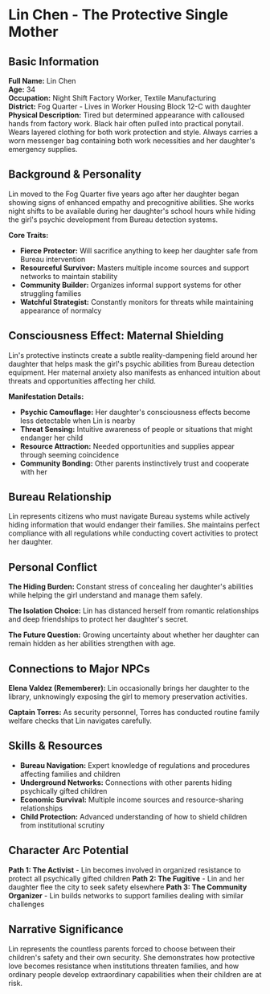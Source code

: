 # Lin Chen - The Protective Single Mother

## Basic Information

**Full Name:** Lin Chen  
**Age:** 34  
**Occupation:** Night Shift Factory Worker, Textile Manufacturing  
**District:** Fog Quarter - Lives in Worker Housing Block 12-C with daughter  
**Physical Description:** Tired but determined appearance with calloused hands from factory work. Black hair often pulled into practical ponytail. Wears layered clothing for both work protection and style. Always carries a worn messenger bag containing both work necessities and her daughter's emergency supplies.

## Background & Personality

Lin moved to the Fog Quarter five years ago after her daughter began showing signs of enhanced empathy and precognitive abilities. She works night shifts to be available during her daughter's school hours while hiding the girl's psychic development from Bureau detection systems.

**Core Traits:**
- **Fierce Protector:** Will sacrifice anything to keep her daughter safe from Bureau intervention
- **Resourceful Survivor:** Masters multiple income sources and support networks to maintain stability
- **Community Builder:** Organizes informal support systems for other struggling families
- **Watchful Strategist:** Constantly monitors for threats while maintaining appearance of normalcy

## Consciousness Effect: Maternal Shielding

Lin's protective instincts create a subtle reality-dampening field around her daughter that helps mask the girl's psychic abilities from Bureau detection equipment. Her maternal anxiety also manifests as enhanced intuition about threats and opportunities affecting her child.

**Manifestation Details:**
- **Psychic Camouflage:** Her daughter's consciousness effects become less detectable when Lin is nearby
- **Threat Sensing:** Intuitive awareness of people or situations that might endanger her child
- **Resource Attraction:** Needed opportunities and supplies appear through seeming coincidence
- **Community Bonding:** Other parents instinctively trust and cooperate with her

## Bureau Relationship

Lin represents citizens who must navigate Bureau systems while actively hiding information that would endanger their families. She maintains perfect compliance with all regulations while conducting covert activities to protect her daughter.

## Personal Conflict

**The Hiding Burden:** Constant stress of concealing her daughter's abilities while helping the girl understand and manage them safely.

**The Isolation Choice:** Lin has distanced herself from romantic relationships and deep friendships to protect her daughter's secret.

**The Future Question:** Growing uncertainty about whether her daughter can remain hidden as her abilities strengthen with age.

## Connections to Major NPCs

**Elena Valdez (Rememberer):** Lin occasionally brings her daughter to the library, unknowingly exposing the girl to memory preservation activities.

**Captain Torres:** As security personnel, Torres has conducted routine family welfare checks that Lin navigates carefully.

## Skills & Resources

- **Bureau Navigation:** Expert knowledge of regulations and procedures affecting families and children
- **Underground Networks:** Connections with other parents hiding psychically gifted children
- **Economic Survival:** Multiple income sources and resource-sharing relationships
- **Child Protection:** Advanced understanding of how to shield children from institutional scrutiny

## Character Arc Potential

**Path 1: The Activist** - Lin becomes involved in organized resistance to protect all psychically gifted children
**Path 2: The Fugitive** - Lin and her daughter flee the city to seek safety elsewhere
**Path 3: The Community Organizer** - Lin builds networks to support families dealing with similar challenges

## Narrative Significance

Lin represents the countless parents forced to choose between their children's safety and their own security. She demonstrates how protective love becomes resistance when institutions threaten families, and how ordinary people develop extraordinary capabilities when their children are at risk.